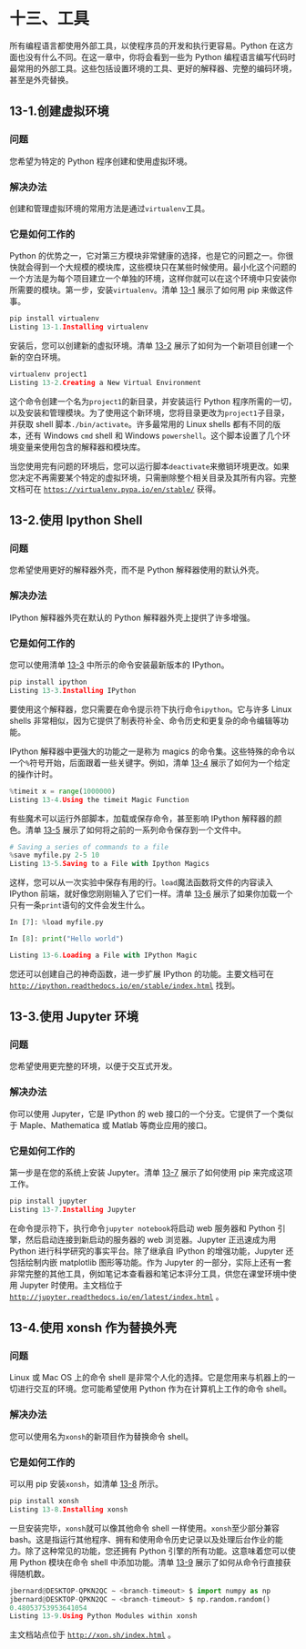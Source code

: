 # 十三、工具

所有编程语言都使用外部工具，以使程序员的开发和执行更容易。Python 在这方面也没有什么不同。在这一章中，你将会看到一些为 Python 编程语言编写代码时最常用的外部工具。这些包括设置环境的工具、更好的解释器、完整的编码环境，甚至是外壳替换。

## 13-1.创建虚拟环境

### 问题

您希望为特定的 Python 程序创建和使用虚拟环境。

### 解决办法

创建和管理虚拟环境的常用方法是通过`virtualenv`工具。

### 它是如何工作的

Python 的优势之一，它对第三方模块非常健康的选择，也是它的问题之一。你很快就会得到一个大规模的模块库，这些模块只在某些时候使用。最小化这个问题的一个方法是为每个项目建立一个单独的环境，这样你就可以在这个环境中只安装你所需要的模块。第一步，安装`virtualenv`。清单 [13-1](#Par5) 展示了如何用 pip 来做这件事。

```py
pip install virtualenv
Listing 13-1.Installing virtualenv

```

安装后，您可以创建新的虚拟环境。清单 [13-2](#Par7) 展示了如何为一个新项目创建一个新的空白环境。

```py
virtualenv project1
Listing 13-2.Creating a New Virtual Environment

```

这个命令创建一个名为`project1`的新目录，并安装运行 Python 程序所需的一切，以及安装和管理模块。为了使用这个新环境，您将目录更改为`project1`子目录，并获取 shell 脚本`./bin/activate`。许多最常用的 Linux shells 都有不同的版本，还有 Windows `cmd` shell 和 Windows `powershell`。这个脚本设置了几个环境变量来使用包含的解释器和模块库。

当您使用完有问题的环境后，您可以运行脚本`deactivate`来撤销环境更改。如果您决定不再需要某个特定的虚拟环境，只需删除整个相关目录及其所有内容。完整文档可在 [`https://virtualenv.pypa.io/en/stable/`](https://virtualenv.pypa.io/en/stable/) 获得。

## 13-2.使用 Ipython Shell

### 问题

您希望使用更好的解释器外壳，而不是 Python 解释器使用的默认外壳。

### 解决办法

IPython 解释器外壳在默认的 Python 解释器外壳上提供了许多增强。

### 它是如何工作的

您可以使用清单 [13-3](#Par13) 中所示的命令安装最新版本的 IPython。

```py
pip install ipython
Listing 13-3.Installing IPython

```

要使用这个解释器，您只需要在命令提示符下执行命令`ipython`。它与许多 Linux shells 非常相似，因为它提供了制表符补全、命令历史和更复杂的命令编辑等功能。

IPython 解释器中更强大的功能之一是称为 magics 的命令集。这些特殊的命令以一个`%`符号开始，后面跟着一些关键字。例如，清单 [13-4](#Par16) 展示了如何为一个给定的操作计时。

```py
%timeit x = range(1000000)
Listing 13-4.Using the timeit Magic Function

```

有些魔术可以运行外部脚本，加载或保存命令，甚至影响 IPython 解释器的颜色。清单 [13-5](#Par18) 展示了如何将之前的一系列命令保存到一个文件中。

```py
# Saving a series of commands to a file
%save myfile.py 2-5 10
Listing 13-5.Saving to a File with Ipython Magics

```

这样，您可以从一次实验中保存有用的行。`load`魔法函数将文件的内容读入 IPython 前端，就好像您刚刚输入了它们一样。清单 [13-6](#Par20) 展示了如果你加载一个只有一条`print`语句的文件会发生什么。

```py
In [7]: %load myfile.py

In [8]: print("Hello world")

Listing 13-6.Loading a File with IPython Magic

```

您还可以创建自己的神奇函数，进一步扩展 IPython 的功能。主要文档可在 [`http://ipython.readthedocs.io/en/stable/index.html`](http://ipython.readthedocs.io/en/stable/index.html) 找到。

## 13-3.使用 Jupyter 环境

### 问题

您希望使用更完整的环境，以便于交互式开发。

### 解决办法

你可以使用 Jupyter，它是 IPython 的 web 接口的一个分支。它提供了一个类似于 Maple、Mathematica 或 Matlab 等商业应用的接口。

### 它是如何工作的

第一步是在您的系统上安装 Jupyter。清单 [13-7](#Par25) 展示了如何使用 pip 来完成这项工作。

```py
pip install jupyter
Listing 13-7.Installing Jupyter

```

在命令提示符下，执行命令`jupyter notebook`将启动 web 服务器和 Python 引擎，然后启动连接到新启动的服务器的 web 浏览器。Jupyter 正迅速成为用 Python 进行科学研究的事实平台。除了继承自 IPython 的增强功能，Jupyter 还包括绘制内嵌 matplotlib 图形等功能。作为 Jupyter 的一部分，实际上还有一套非常完整的其他工具，例如笔记本查看器和笔记本评分工具，供您在课堂环境中使用 Jupyter 时使用。主文档位于 [`http://jupyter.readthedocs.io/en/latest/index.html`](http://jupyter.readthedocs.io/en/latest/index.html) 。

## 13-4.使用 xonsh 作为替换外壳

### 问题

Linux 或 Mac OS 上的命令 shell 是非常个人化的选择。它是您用来与机器上的一切进行交互的环境。您可能希望使用 Python 作为在计算机上工作的命令 shell。

### 解决办法

您可以使用名为`xonsh`的新项目作为替换命令 shell。

### 它是如何工作的

可以用 pip 安装`xonsh`，如清单 [13-8](#Par30) 所示。

```py
pip install xonsh
Listing 13-8.Installing xonsh

```

一旦安装完毕，`xonsh`就可以像其他命令 shell 一样使用。`xonsh`至少部分兼容 bash。这是指运行其他程序、拥有和使用命令历史记录以及处理后台作业的能力。除了这种常见的功能，您还拥有 Python 引擎的所有功能。这意味着您可以使用 Python 模块在命令 shell 中添加功能。清单 [13-9](#Par32) 展示了如何从命令行直接获得随机数。

```py
jbernard@DESKTOP-QPKN2QC ∼ <branch-timeout> $ import numpy as np
jbernard@DESKTOP-QPKN2QC ∼ <branch-timeout> $ np.random.random()
0.48053753953641054
Listing 13-9.Using Python Modules within xonsh

```

主文档站点位于 [`http://xon.sh/index.html`](http://xon.sh/index.html) 。